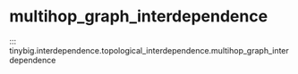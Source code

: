 # multihop_graph_interdependence

::: tinybig.interdependence.topological_interdependence.multihop_graph_interdependence